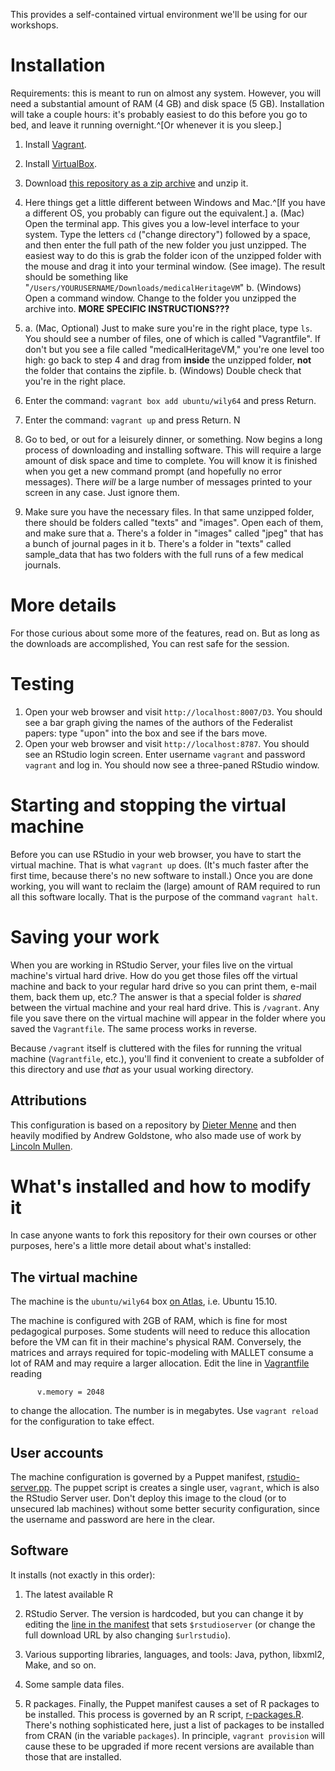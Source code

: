 

This provides a self-contained virtual environment we'll be using for our workshops.



# Installation

Requirements: this is meant to run on almost any system. However, you will need a substantial amount of RAM (4 GB) and disk space (5 GB). Installation will take a couple hours: it's probably easiest to do this before you go to bed, and leave it running overnight.^[Or whenever it is you sleep.]

1. Install [Vagrant](https://www.vagrantup.com/downloads).
2. Install [VirtualBox](https://www.virtualbox.org/wiki/Downloads).
3. Download [this repository as a zip archive](https://github.com/bmschmidt/medicalHeritageVM/archive/master.zip) and unzip it.
4. Here things get a little different between Windows and Mac.^[If you have a different OS, you probably can figure out the equivalent.]
    a. (Mac) Open the terminal app. This gives you a low-level interface to your system. Type the letters `cd` ("change directory") followed by a space, and then enter the full path of the new folder you just unzipped. The easiest way to do this is grab the folder icon of the unzipped folder with the mouse and drag it into your terminal window. (See image). The result should be something like "`/Users/YOURUSERNAME/Downloads/medicalHeritageVM`"
    b. (Windows) Open a command window. Change to the folder you unzipped the archive into. **MORE SPECIFIC INSTRUCTIONS???**
5. 
    a. (Mac, Optional) Just to make sure you're in the right place, type `ls`. You should see a number of files, one of which is called "Vagrantfile". If don't but you see a file called "medicalHeritageVM," you're one level too high: go back to step 4 and drag from **inside** the unzipped folder, **not** the folder that contains the zipfile.
    b. (Windows) Double check that you're in the right place.

6. Enter the command: `vagrant box add ubuntu/wily64` and press Return.
7. Enter the command: `vagrant up` and press Return. N
8. Go to bed, or out for a leisurely dinner, or something. Now begins a long process of downloading and installing software. This will require a large amount of disk space and time to complete. You will know it is finished when you get a new command prompt (and hopefully no error messages). There *will* be a large number of messages printed to your screen in any case. Just ignore them.
9. Make sure you have the necessary files. In that same unzipped folder, there should be folders called "texts" and "images". Open each of them, and make sure that
      a. There's a folder in "images" called "jpeg" that has a bunch of journal pages in it
      b. There's a folder in "texts" called sample_data that has two folders with the full runs of a few medical journals.


# More details

For those curious about some more of the features, read on. But as long as the downloads are accomplished, You can rest safe for the session.

# Testing

1. Open your web browser and visit `http://localhost:8007/D3`. You should see a bar graph giving the names of the authors of the Federalist papers: type "upon" into the box and see if the bars move.
1. Open your web browser and visit `http://localhost:8787`. You should see an RStudio login screen. Enter username `vagrant` and password `vagrant` and log in. You should now see a three-paned RStudio window.

# Starting and stopping the virtual machine

Before you can use RStudio in your web browser, you have to start the virtual machine. That is what `vagrant up` does. (It's much faster after the first time, because there's no new software to install.) Once you are done working, you will want to reclaim the (large) amount of RAM required to run all this software locally. That is the purpose of the command `vagrant halt`.

# Saving your work

When you are working in RStudio Server, your files live on the virtual machine's virtual hard drive. How do you get those files off the virtual machine and back to your regular hard drive so you can print them, e-mail them, back them up, etc.? The answer is that a special folder is *shared* between the virtual machine and your real hard drive. This is `/vagrant`. Any file you save there on the virtual machine will appear in the folder where you saved the `Vagrantfile`. The same process works in reverse.

Because `/vagrant` itself is cluttered with the files for running the vritual machine (`Vagrantfile`, etc.), you'll find it convenient to create a subfolder of this directory and use *that* as your usual working directory.


## Attributions 

This configuration is based on a repository by [Dieter Menne](https://bitbucket.org/dmenne/rstudio-shiny-server-on-ubuntu) and then heavily modified by Andrew Goldstone, who also made use of work by [Lincoln Mullen](https://github.com/lmullen/vagrant-r-dev/).

# What's installed and how to modify it

In case anyone wants to fork this repository for their own courses or other purposes, here's a little more detail about what's installed:

## The virtual machine

The machine is the `ubuntu/wily64` box [on Atlas](https://atlas.hashicorp.com/ubuntu/boxes/wily64), i.e. Ubuntu 15.10.

The machine is configured with 2GB of RAM, which is fine for most pedagogical purposes. Some students will need to reduce this allocation before the VM can fit in their machine's physical RAM. Conversely, the matrices and arrays required for topic-modeling with MALLET consume a lot of RAM and may require a larger allocation. Edit the line in [Vagrantfile](Vagrantfile#L11) reading

````
      v.memory = 2048
````

to change the allocation. The number is in megabytes. Use `vagrant reload` for the configuration to take effect.

## User accounts

The machine configuration is governed by a Puppet manifest, [rstudio-server.pp](puppet/manifests/rstudio-server.pp). The puppet script is creates a single user, `vagrant`, which is also the RStudio Server user. Don't deploy this image to the cloud (or to unsecured lab machines) without some better security configuration, since the username and password are here in the clear. 

## Software

 It installs (not exactly in this order):

1. The latest available R

3. RStudio Server. The version is hardcoded, but you can change it by editing the [line in the manifest](puppet/manifests/rstudio-server.pp#L3) that sets `$rstudioserver` (or change the full download URL by also changing `$urlrstudio`).

4. Various supporting libraries, languages, and tools: Java, python, libxml2, Make, and so on.

5. Some sample data files.

6. R packages. Finally, the Puppet manifest causes a set of R packages to be installed. This process is governed by an R script, [r-packages.R](r-packages.R). There's nothing sophisticated here, just a list of packages to be installed from CRAN (in the variable `packages`). In principle, `vagrant provision` will cause these to be upgraded if more recent versions are available than those that are installed.
